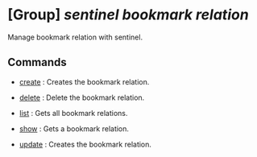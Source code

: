 # [Group] _sentinel bookmark relation_

Manage bookmark relation with sentinel.

## Commands

- [create](/Commands/sentinel/bookmark/relation/_create.md)
: Creates the bookmark relation.

- [delete](/Commands/sentinel/bookmark/relation/_delete.md)
: Delete the bookmark relation.

- [list](/Commands/sentinel/bookmark/relation/_list.md)
: Gets all bookmark relations.

- [show](/Commands/sentinel/bookmark/relation/_show.md)
: Gets a bookmark relation.

- [update](/Commands/sentinel/bookmark/relation/_update.md)
: Creates the bookmark relation.
